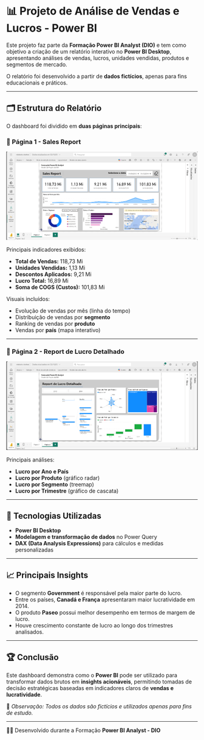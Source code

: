 # 📊 Projeto de Análise de Vendas e Lucros - Power BI

Este projeto faz parte da **Formação Power BI Analyst (DIO)** e tem como objetivo a criação de um relatório interativo no **Power BI Desktop**, apresentando análises de vendas, lucros, unidades vendidas, produtos e segmentos de mercado.  

O relatório foi desenvolvido a partir de **dados fictícios**, apenas para fins educacionais e práticos.

---

## 🗂️ Estrutura do Relatório

O dashboard foi dividido em **duas páginas principais**:

### 🔹 Página 1 - Sales Report
![Sales Report](imgs/page1.png)

Principais indicadores exibidos:
- **Total de Vendas:** 118,73 Mi  
- **Unidades Vendidas:** 1,13 Mi  
- **Descontos Aplicados:** 9,21 Mi  
- **Lucro Total:** 16,89 Mi  
- **Soma de COGS (Custos):** 101,83 Mi  

Visuais incluídos:
- Evolução de vendas por mês (linha do tempo)  
- Distribuição de vendas por **segmento**  
- Ranking de vendas por **produto**  
- Vendas por **país** (mapa interativo)  

---

### 🔹 Página 2 - Report de Lucro Detalhado
![Report de Lucro](imgs/page2.png)

Principais análises:
- **Lucro por Ano e País**  
- **Lucro por Produto** (gráfico radar)  
- **Lucro por Segmento** (treemap)  
- **Lucro por Trimestre** (gráfico de cascata)  

---

## 🚀 Tecnologias Utilizadas
- **Power BI Desktop**  
- **Modelagem e transformação de dados** no Power Query  
- **DAX (Data Analysis Expressions)** para cálculos e medidas personalizadas  

---

## 📈 Principais Insights
- O segmento **Government** é responsável pela maior parte do lucro.  
- Entre os países, **Canadá e França** apresentaram maior lucratividade em 2014.  
- O produto **Paseo** possui melhor desempenho em termos de margem de lucro.  
- Houve crescimento constante de lucro ao longo dos trimestres analisados.  

---

## 🏆 Conclusão
Este dashboard demonstra como o **Power BI** pode ser utilizado para transformar dados brutos em **insights acionáveis**, permitindo tomadas de decisão estratégicas baseadas em indicadores claros de **vendas e lucratividade**.

📌 *Observação: Todos os dados são fictícios e utilizados apenas para fins de estudo.*  

---
👨‍💻 Desenvolvido durante a Formação **Power BI Analyst - DIO**
